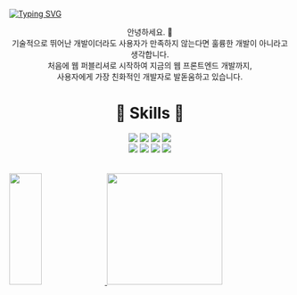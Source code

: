 [![Typing SVG](https://readme-typing-svg.demolab.com?font=Fira+Code&weight=600&size=30&pause=1000&color=F7C2D4&center=true&random=false&width=735&lines=+welcome+to+soyeon+github)](https://git.io/typing-svg)

<div align=center>
  
안녕하세요. 👋 <br />
기술적으로 뛰어난 개발이더라도 사용자가 만족하지 않는다면 훌륭한 개발이 아니라고 생각합니다. <br />처음에 웹 퍼블리셔로 시작하여 지금의 웹 프론트엔드 개발까지, <br />사용자에게 가장 친화적인 개발자로 발돋움하고 있습니다. 
</div>
<div>

<div align="center">
    
# 🚀 Skills 🚀
<img src="https://img.shields.io/badge/html5-%23E34F26.svg?&style=for-the-badge&logo=html5&logoColor=white" />
<img src="https://img.shields.io/badge/ReactQuery-%231572B6.svg ?&style=for-the-badge&logo=reactquery&logoColor=white" />
<img src="https://img.shields.io/badge/jquery-%230769AD.svg?&style=for-the-badge&logo=jquery&logoColor=white" />
<img src="https://img.shields.io/badge/javascript-%23F7DF1E.svg?&style=for-the-badge&logo=javascript&logoColor=black" />
<br />
<img src="https://img.shields.io/badge/react-%2361DAFB.svg?&style=for-the-badge&logo=react&logoColor=black" />
<img src="https://img.shields.io/badge/styled--components-%23DB7093.svg?&style=for-the-badge&logo=styled-components&logoColor=white" />
<img src="https://img.shields.io/badge/tailwind%20css-%2338B2AC.svg?&style=for-the-badge&logo=tailwind%20css&logoColor=white" />
<img src="https://img.shields.io/badge/git-%23F05032.svg?&style=for-the-badge&logo=git&logoColor=white" />
</div>

</div>
<br />
<br />

  <a href="s">
<img src="https://github-readme-stats.vercel.app/api/top-langs/?username=josoyean&layout=compact&theme=radical" width=34% style="height:200px" />
</a>
<a href="s">
 <img src="https://github-readme-activity-graph.vercel.app/graph?username=josoyean&theme=react-dark&bg_color=000000&hide_border=true&line=ffffff&color=ffffff" width=64% style="height:200px" />
</a>


